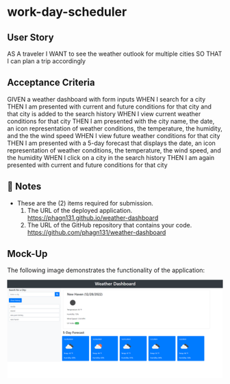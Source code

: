 # work-day-scheduler


##  User Story

AS A traveler
I WANT to see the weather outlook for multiple cities
SO THAT I can plan a trip accordingly

## Acceptance Criteria

GIVEN a weather dashboard with form inputs
WHEN I search for a city
THEN I am presented with current and future conditions for that city and that city is added to the search history
WHEN I view current weather conditions for that city
THEN I am presented with the city name, the date, an icon representation of weather conditions, the temperature, the humidity, and the the wind speed
WHEN I view future weather conditions for that city
THEN I am presented with a 5-day forecast that displays the date, an icon representation of weather conditions, the temperature, the wind speed, and the humidity
WHEN I click on a city in the search history
THEN I am again presented with current and future conditions for that city


## 📝 Notes

- These are the (2) items required for submission.
  1.  The URL of the deployed application. 
      https://phagn131.github.io/weather-dashboard
  2.  The URL of the GitHub repository that contains your code. 
      https://github.com/phagn131/weather-dashboard


## Mock-Up
The following image demonstrates the functionality of the application:

![Weather Dashboard](/assets/images/weather-img-2.png)